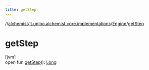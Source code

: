 ```yaml
---
title: getStep
---
```

//[alchemist](../../../index.html)/[it.unibo.alchemist.core.implementations](../index.html)/[Engine](index.html)/[getStep](get-step.html)



# getStep



[jvm]\
open fun [getStep](get-step.html)(): [Long](https://kotlinlang.org/api/latest/jvm/stdlib/kotlin/-long/index.html)




